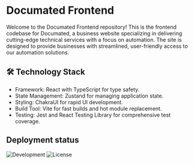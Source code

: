 # Documated Frontend

Welcome to the Documated Frontend repository! This is the frontend codebase for Documated, a business website specializing in delivering cutting-edge technical services with a focus on automation. The site is designed to provide businesses with streamlined, user-friendly access to our automation solutions.

## 🛠️ Technology Stack

- Framework: React with TypeScript for type safety.
- State Management: Zustand for managing application state.
- Styling: ChakraUI for rapid UI development.
- Build Tool: Vite for fast builds and hot module replacement.
- Testing: Jest and React Testing Library for comprehensive test coverage.

## Deployment status

![Development](https://github.com/mauricetjmurphy/dcw-frontend/actions/workflows/ci-dev.yml/badge.svg) ![License](https://img.shields.io/badge/license-MIT-blue)
